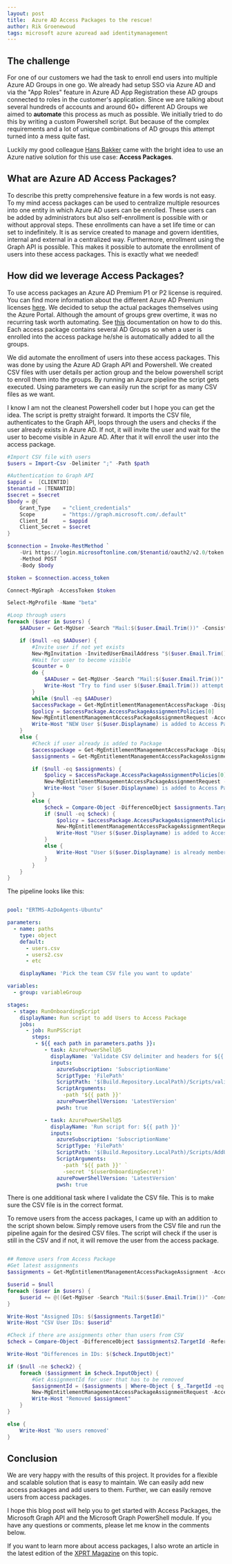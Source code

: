 ```yaml
---
layout: post
title:  Azure AD Access Packages to the rescue!
author: Rik Groenewoud
tags: microsoft azure azuread aad identitymanagement
---
```


## The challenge

For one of our customers we had the task to enroll end users into multiple Azure AD Groups in one go. We already had setup SSO via Azure AD and via the "App Roles" feature in Azure AD App Registration these AD groups connected to roles in the customer's application. Since we are talking about several hundreds of accounts and around 60+ different AD Groups we aimed to **automate** this process as much as possible. We initially tried to do this by writing a custom Powershell script. But because of the complex requirements and a lot of unique combinations of AD groups this attempt turned into a mess quite fast.

Luckily my good colleague [Hans Bakker](https://xpirit.com/team/hans-bakker/) came with the bright idea to use an Azure native solution for this use case: **Access Packages**.

## What are Azure AD Access Packages?

To describe this pretty comprehensive feature in a few words is not easy. To my mind access packages can be used to centralize multiple resources into one entity in which Azure AD users can be enrolled. These users can be added by administrators but also self-enrollment is possible with or without approval steps. These enrollments can have a set life time or can set to indefinitely. It is as service created to manage and govern identities, internal and external in a centralized way. Furthermore, enrollment using the Graph API is possible. This makes it possible to automate the enrollment of users into these access packages. This is exactly what we needed!

## How did we leverage Access Packages?

To use access packages an Azure AD Premium P1 or P2 license is required. You can find more information about the different Azure AD Premium licenses [here](https://azure.microsoft.com/en-us/pricing/details/active-directory/). We decided to setup the actual packages themselves using the Azure Portal. Although the amount of groups grew overtime, it was no recurring task worth automating. See [this](https://learn.microsoft.com/en-us/azure/active-directory/governance/entitlement-management-access-package-create) documentation on how to do this. Each access package contains several AD Groups so when a user is enrolled into the access package he/she is automatically added to all the groups.

We did automate the enrollment of users into these access packages. This was done by using the Azure AD Graph API and Powershell. We created CSV files with user details per action group and the below powershell script to enroll them into the groups. By running an Azure pipeline the script gets executed. Using parameters we can easily run the script for as many CSV files as we want.

I know I am not the cleanest Powershell coder but I hope you can get the idea. The script is pretty straight forward. It imports the CSV file, authenticates to the Graph API, loops through the users and checks if the user already exists in Azure AD. If not, it will invite the user and wait for the user to become visible in Azure AD. After that it will enroll the user into the access package.

```powershell
#Import CSV file with users
$users = Import-Csv -Delimiter ";" -Path $path

#Authentication to Graph API
$appid =  [CLIENTID]
$tenantid = [TENANTID]
$secret = $secret
$body = @{
    Grant_Type    = "client_credentials"
    Scope         = "https://graph.microsoft.com/.default"
    Client_Id     = $appid
    Client_Secret = $secret
}

$connection = Invoke-RestMethod `
    -Uri https://login.microsoftonline.com/$tenantid/oauth2/v2.0/token `
    -Method POST `
    -Body $body

$token = $connection.access_token

Connect-MgGraph -AccessToken $token

Select-MgProfile -Name "beta"

#Loop through users
foreach ($user in $users) {
    $AADuser = Get-MgUser -Search "Mail:$($user.Email.Trim())" -ConsistencyLevel eventual

    if ($null -eq $AADuser) {
        #Invite user if not yet exists
        New-MgInvitation -InvitedUserEmailAddress "$($user.Email.Trim())" -InviteRedirectUrl "[URL]" -SendInvitationMessage:$true
        #Wait for user to become visible
        $counter = 0
        do {
            $AADuser = Get-MgUser -Search "Mail:$($user.Email.Trim())" -ConsistencyLevel eventual
            Write-Host "Try to find user $($user.Email.Trim()) attempt $($counter = $counter + 1) $counter"
        }
        while ($null -eq $AADuser)
        $accessPackage = Get-MgEntitlementManagementAccessPackage -DisplayNameEq $user.AccessPackage -ExpandProperty "accessPackageAssignmentPolicies"
        $policy = $accessPackage.AccessPackageAssignmentPolicies[0]
        New-MgEntitlementManagementAccessPackageAssignmentRequest -AccessPackageId $accessPackage.Id -AssignmentPolicyId $policy.Id -TargetId $AADuser.Id
        Write-Host "NEW User $($user.Displayname) is added to Access Package"
    }
    else {
        #Check if user already is added to Package
        $accesspackage = Get-MgEntitlementManagementAccessPackage -DisplayNameEq $user.AccessPackage -ExpandProperty "accessPackageAssignmentPolicies"
        $assignments = Get-MgEntitlementManagementAccessPackageAssignment -AccessPackageId $accesspackage.Id -ExpandProperty target -All -ErrorAction Stop | Where-Object { $_.AssignmentState -eq 'Delivered' }

        if ($null -eq $assignments) {
            $policy = $accessPackage.AccessPackageAssignmentPolicies[0]
            New-MgEntitlementManagementAccessPackageAssignmentRequest -AccessPackageId $accessPackage.Id -AssignmentPolicyId $policy.Id -TargetId $AADuser.Id
            Write-Host "User $($user.Displayname) is added to Access Package"
        }
        else {
            $check = Compare-Object -DifferenceObject $assignments.Target.ObjectId -ReferenceObject $AADuser.Id -ExcludeDifferent
            if ($null -eq $check) {
                $policy = $accessPackage.AccessPackageAssignmentPolicies[0]
                New-MgEntitlementManagementAccessPackageAssignmentRequest -AccessPackageId $accessPackage.Id -AssignmentPolicyId $policy.Id -TargetId $AADuser.Id
                Write-Host "User $($user.Displayname) is added to Access Package"
            }
            else {
                Write-Host "User $($user.Displayname) is already member of this Access Package"
            }
        }
    }
}

```

The pipeline looks like this:

```yaml

pool: "ERTMS-AzDoAgents-Ubuntu"

parameters:
  - name: paths
    type: object
    default:
      - users.csv
      - users2.csv
      - etc

    displayName: 'Pick the team CSV file you want to update'

variables:
  - group: variableGroup

stages:
  - stage: RunOnboardingScript
    displayName: Run script to add Users to Access Package
    jobs:
      - job: RunPSScript
        steps:
         - ${{ each path in parameters.paths }}:
            - task: AzurePowerShell@5
              displayName: 'Validate CSV delimiter and headers for ${{ path }}'
              inputs:
                azureSubscription: 'SubscriptionName'
                ScriptType: 'FilePath'
                ScriptPath: '$(Build.Repository.LocalPath)/Scripts/validateCSV.ps1'
                ScriptArguments:
                  -path '${{ path }}'
                azurePowerShellVersion: 'LatestVersion'
                pwsh: true

            - task: AzurePowerShell@5
              displayName: 'Run script for: ${{ path }}'
              inputs:
                azureSubscription: 'SubscriptionName'
                ScriptType: 'FilePath'
                ScriptPath: '$(Build.Repository.LocalPath)/Scripts/AddUsersToAccessPackage.ps1'
                ScriptArguments:
                  -path '${{ path }}' `
                  -secret '$(userOnboardingSecret)'
                azurePowerShellVersion: 'LatestVersion'
                pwsh: true

```

There is one additional task where I validate the CSV file. This is to make sure the CSV file is in the correct format.

To remove users from the access packages, I came up with an addition to the script shown below. Simply remove users from the CSV file and run the pipeline again for the desired CSV files. The script will check if the user is still in the CSV and if not, it will remove the user from the access package.

```powershell

## Remove users from Access Package
#Get latest assignments
$assignments = Get-MgEntitlementManagementAccessPackageAssignment -AccessPackageId $accesspackage.Id -ExpandProperty target -ErrorAction Stop | Where-Object { $_.ExpiredDateTime -eq $null }

$userid = $null
foreach ($user in $users) {
    $userid += @((Get-MgUser -Search "Mail:$($user.Email.Trim())" -ConsistencyLevel eventual).Id)
}

Write-Host "Assigned IDs: $($assignments.TargetId)"
Write-Host "CSV User IDs: $userid"

#Check if there are assignments other than users from CSV
$check = Compare-Object -DifferenceObject $assignments2.TargetId -ReferenceObject $userid

Write-Host "Differences in IDs: $($check.InputObject)"

if ($null -ne $check2) {
    foreach ($assignment in $check.InputObject) {
        #Get AssignmentId for user that has to be removed
        $assignmentId = ($assignments | Where-Object { $_.TargetId -eq $assignment }).Id
        New-MgEntitlementManagementAccessPackageAssignmentRequest -AccessPackageAssignmentId $assignmentId -RequestType "AdminRemove"
        Write-Host "Removed $assignment"
    }
}

else {
    Write-Host 'No users removed'
}
```

## Conclusion

We are very happy with the results of this project. It provides for a flexible and scalable solution that is easy to maintain. We can easily add new access packages and add users to them. Further, we can easily remove users from access packages.

I hope this blog post will help you to get started with Access Packages, the Microsoft Graph API and the Microsoft Graph PowerShell module. If you have any questions or comments, please let me know in the comments below.

If you want to learn more about access packages, I also wrote an article in the latest edition of the [XPRT Magazine](https://hubs.ly/Q01Pxdxx0) on this topic.

<script src="https://giscus.app/client.js"
        data-repo="RikGr/cloudwoud"
        data-repo-id="R_kgDOHLlC9w"
        data-category="Announcements"
        data-category-id="DIC_kwDOHLlC984CO_2O"
        data-mapping="pathname"
        data-reactions-enabled="0"
        data-emit-metadata="0"
        data-input-position="bottom"
        data-theme="light"
        data-lang="en"
        crossorigin="anonymous"
        async>
</script>
